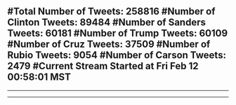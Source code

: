 #Total Number of Tweets: 258816 
#Number of Clinton Tweets: 89484
#Number of Sanders Tweets: 60181
#Number of Trump Tweets: 60109
#Number of Cruz Tweets: 37509
#Number of Rubio Tweets: 9054
#Number of Carson Tweets: 2479
#Current Stream Started at Fri Feb 12 00:58:01 MST
---
---
---
